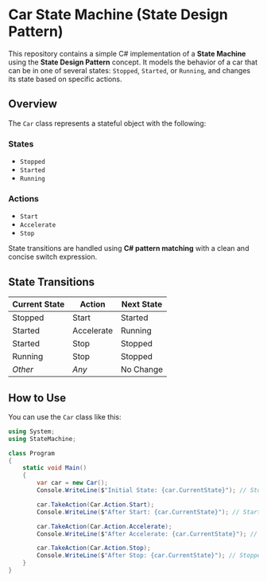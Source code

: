 # Car State Machine (State Design Pattern)

This repository contains a simple C# implementation of a **State Machine** using the **State Design Pattern** concept. It models the behavior of a car that can be in one of several states: `Stopped`, `Started`, or `Running`, and changes its state based on specific actions.

## Overview

The `Car` class represents a stateful object with the following:

### States

- `Stopped`
- `Started`
- `Running`

### Actions

- `Start`
- `Accelerate`
- `Stop`

State transitions are handled using **C# pattern matching** with a clean and concise switch expression.

## State Transitions

| Current State | Action      | Next State |
|---------------|-------------|------------|
| Stopped       | Start       | Started    |
| Started       | Accelerate  | Running    |
| Started       | Stop        | Stopped    |
| Running       | Stop        | Stopped    |
| *Other*       | *Any*       | No Change  |

## How to Use

You can use the `Car` class like this:

```csharp
using System;
using StateMachine;

class Program
{
    static void Main()
    {
        var car = new Car();
        Console.WriteLine($"Initial State: {car.CurrentState}"); // Stopped

        car.TakeAction(Car.Action.Start);
        Console.WriteLine($"After Start: {car.CurrentState}"); // Started

        car.TakeAction(Car.Action.Accelerate);
        Console.WriteLine($"After Accelerate: {car.CurrentState}"); // Running

        car.TakeAction(Car.Action.Stop);
        Console.WriteLine($"After Stop: {car.CurrentState}"); // Stopped
    }
}